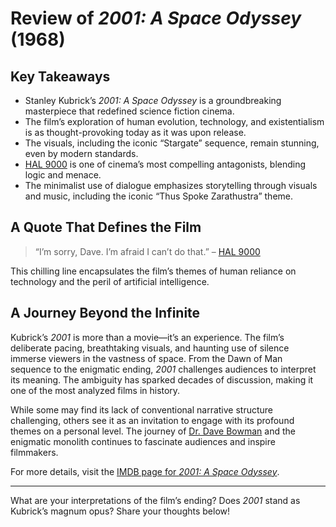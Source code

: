 # Review of *2001: A Space Odyssey* (1968)

## Key Takeaways

- Stanley Kubrick’s *2001: A Space Odyssey* is a groundbreaking masterpiece that redefined science fiction cinema.
- The film’s exploration of human evolution, technology, and existentialism is as thought-provoking today as it was upon release.
- The visuals, including the iconic “Stargate” sequence, remain stunning, even by modern standards.
- [HAL 9000](https://en.wikipedia.org/wiki/HAL_9000) is one of cinema’s most compelling antagonists, blending logic and menace.
- The minimalist use of dialogue emphasizes storytelling through visuals and music, including the iconic “Thus Spoke Zarathustra” theme.

## A Quote That Defines the Film

> “I’m sorry, Dave. I’m afraid I can’t do that.” – [HAL 9000](https://en.wikipedia.org/wiki/HAL_9000)

This chilling line encapsulates the film’s themes of human reliance on technology and the peril of artificial intelligence.

## A Journey Beyond the Infinite

Kubrick’s *2001* is more than a movie—it’s an experience. The film’s deliberate pacing, breathtaking visuals, and haunting use of silence immerse viewers in the vastness of space. From the Dawn of Man sequence to the enigmatic ending, *2001* challenges audiences to interpret its meaning. The ambiguity has sparked decades of discussion, making it one of the most analyzed films in history.

While some may find its lack of conventional narrative structure challenging, others see it as an invitation to engage with its profound themes on a personal level. The journey of [Dr. Dave Bowman](https://en.wikipedia.org/wiki/David_Bowman_(character)) and the enigmatic monolith continues to fascinate audiences and inspire filmmakers.

For more details, visit the [IMDB page for *2001: A Space Odyssey*](https://www.imdb.com/title/tt0062622/).

---

What are your interpretations of the film’s ending? Does *2001* stand as Kubrick’s magnum opus? Share your thoughts below!
